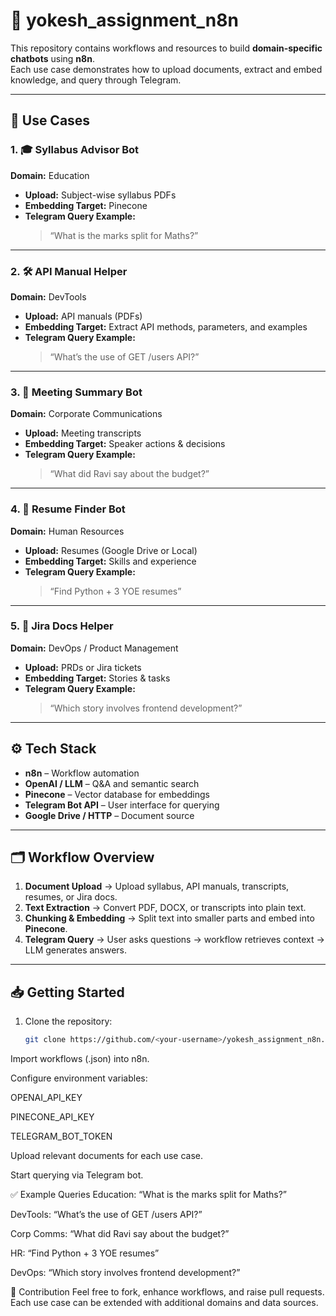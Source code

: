 # 📌 yokesh_assignment_n8n

This repository contains workflows and resources to build **domain-specific chatbots** using **n8n**.  
Each use case demonstrates how to upload documents, extract and embed knowledge, and query through Telegram.  

---

## 🚀 Use Cases

### 1. 🎓 Syllabus Advisor Bot  
**Domain:** Education  
- **Upload:** Subject-wise syllabus PDFs  
- **Embedding Target:** Pinecone  
- **Telegram Query Example:**  
  > “What is the marks split for Maths?”

---

### 2. 🛠 API Manual Helper  
**Domain:** DevTools  
- **Upload:** API manuals (PDFs)  
- **Embedding Target:** Extract API methods, parameters, and examples  
- **Telegram Query Example:**  
  > “What’s the use of GET /users API?”

---

### 3. 📝 Meeting Summary Bot  
**Domain:** Corporate Communications  
- **Upload:** Meeting transcripts  
- **Embedding Target:** Speaker actions & decisions  
- **Telegram Query Example:**  
  > “What did Ravi say about the budget?”

---

### 4. 👔 Resume Finder Bot  
**Domain:** Human Resources  
- **Upload:** Resumes (Google Drive or Local)  
- **Embedding Target:** Skills and experience  
- **Telegram Query Example:**  
  > “Find Python + 3 YOE resumes”

---

### 5. 📌 Jira Docs Helper  
**Domain:** DevOps / Product Management  
- **Upload:** PRDs or Jira tickets  
- **Embedding Target:** Stories & tasks  
- **Telegram Query Example:**  
  > “Which story involves frontend development?”

---

## ⚙️ Tech Stack
- **n8n** – Workflow automation  
- **OpenAI / LLM** – Q&A and semantic search  
- **Pinecone** – Vector database for embeddings  
- **Telegram Bot API** – User interface for querying  
- **Google Drive / HTTP** – Document source  

---

## 🗂 Workflow Overview
1. **Document Upload** → Upload syllabus, API manuals, transcripts, resumes, or Jira docs.  
2. **Text Extraction** → Convert PDF, DOCX, or transcripts into plain text.  
3. **Chunking & Embedding** → Split text into smaller parts and embed into **Pinecone**.  
4. **Telegram Query** → User asks questions → workflow retrieves context → LLM generates answers.  

---

## 📥 Getting Started
1. Clone the repository:  
   ```bash
   git clone https://github.com/<your-username>/yokesh_assignment_n8n.git
Import workflows (.json) into n8n.

Configure environment variables:

OPENAI_API_KEY

PINECONE_API_KEY

TELEGRAM_BOT_TOKEN

Upload relevant documents for each use case.

Start querying via Telegram bot.

✅ Example Queries
Education: “What is the marks split for Maths?”

DevTools: “What’s the use of GET /users API?”

Corp Comms: “What did Ravi say about the budget?”

HR: “Find Python + 3 YOE resumes”

DevOps: “Which story involves frontend development?”

🙌 Contribution
Feel free to fork, enhance workflows, and raise pull requests.
Each use case can be extended with additional domains and data sources.



